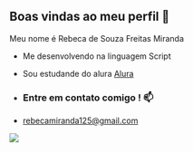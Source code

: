 ## Boas vindas ao meu perfil 💙

Meu nome é Rebeca de Souza Freitas Miranda 

- Me desenvolvendo na linguagem Script
- Sou estudande do alura [Alura](https://www.alura.com.br/)

- ### Entre em contato comigo ! 📫

- rebecamiranda125@gmail.com

![](https://media1.tenor.com/m/gVCgzpv0B7AAAAAC/cat-cute.gif)
